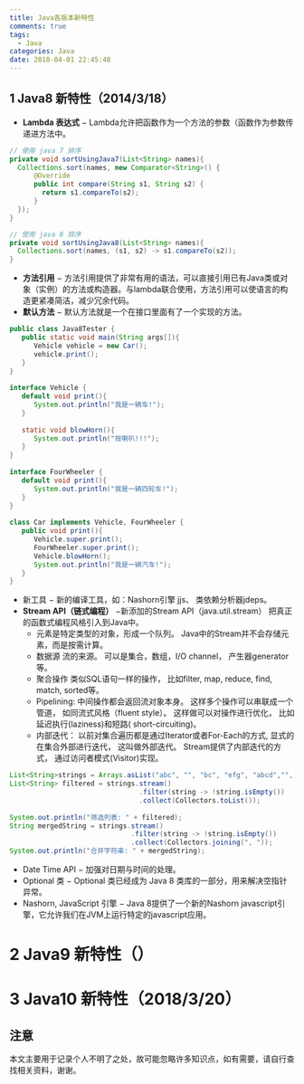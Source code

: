 ```yaml
---
title: Java各版本新特性
comments: true
tags:
  - Java
categories: Java
date: 2018-04-01 22:45:48
---
```

## 1 Java8 新特性（2014/3/18）

- **Lambda 表达式** − Lambda允许把函数作为一个方法的参数（函数作为参数传递进方法中。
```java
// 使用 java 7 排序
private void sortUsingJava7(List<String> names){   
  Collections.sort(names, new Comparator<String>() {
      @Override
      public int compare(String s1, String s2) {
        return s1.compareTo(s2);
      }
  });
}

// 使用 java 8 排序
private void sortUsingJava8(List<String> names){
  Collections.sort(names, (s1, s2) -> s1.compareTo(s2));
}
```
- **方法引用** − 方法引用提供了非常有用的语法，可以直接引用已有Java类或对象（实例）的方法或构造器。与lambda联合使用，方法引用可以使语言的构造更紧凑简洁，减少冗余代码。
- **默认方法** − 默认方法就是一个在接口里面有了一个实现的方法。
```java
public class Java8Tester {
   public static void main(String args[]){
      Vehicle vehicle = new Car();
      vehicle.print();
   }
}
 
interface Vehicle {
   default void print(){
      System.out.println("我是一辆车!");
   }
    
   static void blowHorn(){
      System.out.println("按喇叭!!!");
   }
}
 
interface FourWheeler {
   default void print(){
      System.out.println("我是一辆四轮车!");
   }
}
 
class Car implements Vehicle, FourWheeler {
   public void print(){
      Vehicle.super.print();
      FourWheeler.super.print();
      Vehicle.blowHorn();
      System.out.println("我是一辆汽车!");
   }
}
```
- 新工具 − 新的编译工具，如：Nashorn引擎 jjs、 类依赖分析器jdeps。
- **Stream API（链式编程）** −新添加的Stream API（java.util.stream） 把真正的函数式编程风格引入到Java中。
  - 元素是特定类型的对象，形成一个队列。 Java中的Stream并不会存储元素，而是按需计算。
  - 数据源 流的来源。 可以是集合，数组，I/O channel， 产生器generator 等。
  - 聚合操作 类似SQL语句一样的操作， 比如filter, map, reduce, find, match, sorted等。  
  - Pipelining: 中间操作都会返回流对象本身。 这样多个操作可以串联成一个管道， 如同流式风格（fluent style）。 这样做可以对操作进行优化， 比如延迟执行(laziness)和短路( short-circuiting)。
  - 内部迭代： 以前对集合遍历都是通过Iterator或者For-Each的方式, 显式的在集合外部进行迭代， 这叫做外部迭代。 Stream提供了内部迭代的方式， 通过访问者模式(Visitor)实现。
```java
List<String>strings = Arrays.asList("abc", "", "bc", "efg", "abcd","", "jkl");
List<String> filtered = strings.stream()
                                .filter(string -> !string.isEmpty())
                                .collect(Collectors.toList());
 
System.out.println("筛选列表: " + filtered);
String mergedString = strings.stream()
                              .filter(string -> !string.isEmpty())
                              .collect(Collectors.joining(", "));
System.out.println("合并字符串: " + mergedString);
```
- Date Time API − 加强对日期与时间的处理。
- Optional 类 − Optional 类已经成为 Java 8 类库的一部分，用来解决空指针异常。
- Nashorn, JavaScript 引擎 − Java 8提供了一个新的Nashorn javascript引擎，它允许我们在JVM上运行特定的javascript应用。

<!--more-->

# 2 Java9 新特性（）

# 3 Java10 新特性（2018/3/20）

## 注意

本文主要用于记录个人不明了之处，故可能忽略许多知识点，如有需要，请自行查找相关资料，谢谢。
